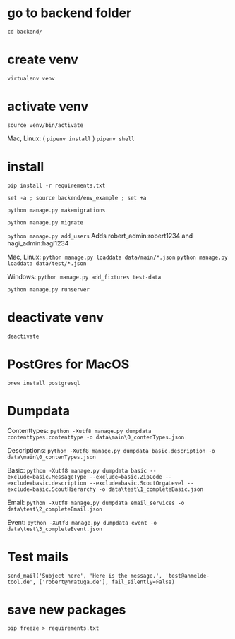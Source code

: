 # go to backend folder
`cd backend/`

# create venv
`virtualenv venv`

# activate venv
`source venv/bin/activate`

Mac, Linux: ( `pipenv install` )
             `pipenv shell`

# install
`pip install -r requirements.txt`

`set -a ; source backend/env_example ; set +a`

`python manage.py makemigrations`

`python manage.py migrate`

`python manage.py add_users`
Adds robert_admin:robert1234 and hagi_admin:hagi1234

Mac, Linux:
`python manage.py loaddata data/main/*.json`
`python manage.py loaddata data/test/*.json`

Windows: `python manage.py add_fixtures test-data`

`python manage.py runserver`

# deactivate venv
`deactivate`

# PostGres for MacOS
`brew install postgresql`

# Dumpdata
Contenttypes: `python -Xutf8 manage.py dumpdata contenttypes.contenttype -o data\main\0_contenTypes.json`

Descriptions: `python -Xutf8 manage.py dumpdata basic.description -o data\main\0_contenTypes.json`

Basic: `python -Xutf8 manage.py dumpdata basic --exclude=basic.MessageType --exclude=basic.ZipCode --exclude=basic.description --exclude=basic.ScoutOrgaLevel --exclude=basic.ScoutHierarchy -o data\test\1_completeBasic.json`

Email: `python -Xutf8 manage.py dumpdata email_services -o data\test\2_completeEmail.json`

Event: `python -Xutf8 manage.py dumpdata event -o data\test\3_completeEvent.json`


# Test mails
`send_mail('Subject here', 'Here is the message.', 'test@anmelde-tool.de', ['robert@hratuga.de'], fail_silently=False)`

# save new packages
`pip freeze > requirements.txt`
